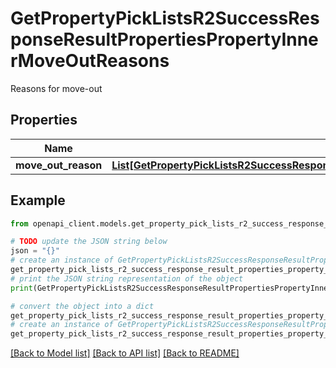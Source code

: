# GetPropertyPickListsR2SuccessResponseResultPropertiesPropertyInnerMoveOutReasons

Reasons for move-out

## Properties

Name | Type | Description | Notes
------------ | ------------- | ------------- | -------------
**move_out_reason** | [**List[GetPropertyPickListsR2SuccessResponseResultPropertiesPropertyInnerMoveOutReasonsMoveOutReasonInner]**](GetPropertyPickListsR2SuccessResponseResultPropertiesPropertyInnerMoveOutReasonsMoveOutReasonInner.md) |  | 

## Example

```python
from openapi_client.models.get_property_pick_lists_r2_success_response_result_properties_property_inner_move_out_reasons import GetPropertyPickListsR2SuccessResponseResultPropertiesPropertyInnerMoveOutReasons

# TODO update the JSON string below
json = "{}"
# create an instance of GetPropertyPickListsR2SuccessResponseResultPropertiesPropertyInnerMoveOutReasons from a JSON string
get_property_pick_lists_r2_success_response_result_properties_property_inner_move_out_reasons_instance = GetPropertyPickListsR2SuccessResponseResultPropertiesPropertyInnerMoveOutReasons.from_json(json)
# print the JSON string representation of the object
print(GetPropertyPickListsR2SuccessResponseResultPropertiesPropertyInnerMoveOutReasons.to_json())

# convert the object into a dict
get_property_pick_lists_r2_success_response_result_properties_property_inner_move_out_reasons_dict = get_property_pick_lists_r2_success_response_result_properties_property_inner_move_out_reasons_instance.to_dict()
# create an instance of GetPropertyPickListsR2SuccessResponseResultPropertiesPropertyInnerMoveOutReasons from a dict
get_property_pick_lists_r2_success_response_result_properties_property_inner_move_out_reasons_from_dict = GetPropertyPickListsR2SuccessResponseResultPropertiesPropertyInnerMoveOutReasons.from_dict(get_property_pick_lists_r2_success_response_result_properties_property_inner_move_out_reasons_dict)
```
[[Back to Model list]](../README.md#documentation-for-models) [[Back to API list]](../README.md#documentation-for-api-endpoints) [[Back to README]](../README.md)


